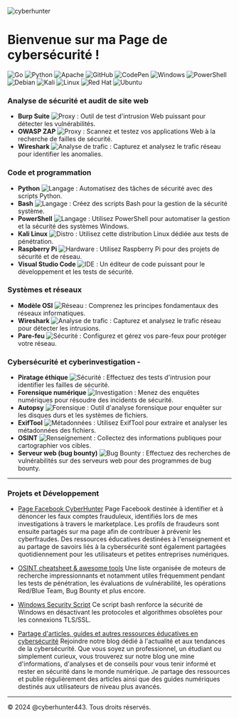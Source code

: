 

![cyberhunter](https://github.com/user-attachments/assets/27eb14fa-aaa9-4e3c-b850-47c11dbcc513)

# Bienvenue sur ma Page de cybersécurité !

![Go](https://img.shields.io/badge/go-%2300ADD8.svg?style=for-the-badge&logo=go&logoColor=white) ![Python](https://img.shields.io/badge/python-3670A0?style=for-the-badge&logo=python&logoColor=ffdd54) ![Apache](https://img.shields.io/badge/apache-%23D42029.svg?style=for-the-badge&logo=apache&logoColor=white) ![GitHub](https://img.shields.io/badge/github-%23121011.svg?style=for-the-badge&logo=github&logoColor=white) ![CodePen](https://img.shields.io/badge/Codepen-000000?style=for-the-badge&logo=codepen&logoColor=white) ![Windows](https://img.shields.io/badge/Windows-0078D6?style=for-the-badge&logo=windows&logoColor=white) 
![PowerShell](https://img.shields.io/badge/PowerShell-%235391FE.svg?style=for-the-badge&logo=powershell&logoColor=white) ![Debian](https://img.shields.io/badge/Debian-D70A53?style=for-the-badge&logo=debian&logoColor=white) 
![Kali](https://img.shields.io/badge/Kali-268BEE?style=for-the-badge&logo=kalilinux&logoColor=white) ![Linux](https://img.shields.io/badge/Linux-FCC624?style=for-the-badge&logo=linux&logoColor=black) ![Red Hat](https://img.shields.io/badge/Red%20Hat-EE0000?style=for-the-badge&logo=redhat&logoColor=white) ![Ubuntu](https://img.shields.io/badge/Ubuntu-E95420?style=for-the-badge&logo=ubuntu&logoColor=white)    

### Analyse de sécurité et audit de site web
- **Burp Suite** <img src="https://img.shields.io/badge/-Proxy-orange" alt="Proxy"> : Outil de test d'intrusion Web puissant pour détecter les vulnérabilités.
- **OWASP ZAP** <img src="https://img.shields.io/badge/-Proxy-orange" alt="Proxy"> : Scannez et testez vos applications Web à la recherche de failles de sécurité.
- **Wireshark** <img src="https://img.shields.io/badge/-Analyse_de_trafic-blue" alt="Analyse de trafic"> : Capturez et analysez le trafic réseau pour identifier les anomalies.

### Code et programmation
- **Python** <img src="https://img.shields.io/badge/-Langage-green" alt="Langage"> : Automatisez des tâches de sécurité avec des scripts Python.
- **Bash** <img src="https://img.shields.io/badge/-Langage-green" alt="Langage"> : Créez des scripts Bash pour la gestion de la sécurité système.
- **PowerShell** ![Langage](https://img.shields.io/badge/-Langage-green) : Utilisez PowerShell pour automatiser la gestion et la sécurité des systèmes Windows.
- **Kali Linux** <img src="https://img.shields.io/badge/-Distro-red" alt="Distro"> : Utilisez cette distribution Linux dédiée aux tests de pénétration.
- **Raspberry Pi** ![Hardware](https://img.shields.io/badge/-Hardware-red) : Utilisez Raspberry Pi pour des projets de sécurité et de réseau.
- **Visual Studio Code** ![IDE](https://img.shields.io/badge/-IDE-blue) : Un éditeur de code puissant pour le développement et les tests de sécurité.

### Systèmes et réseaux
- **Modèle OSI** <img src="https://img.shields.io/badge/-Réseau-purple" alt="Réseau"> : Comprenez les principes fondamentaux des réseaux informatiques.
- **Wireshark** <img src="https://img.shields.io/badge/-Analyse_de_trafic-blue" alt="Analyse de trafic"> : Capturez et analysez le trafic réseau pour détecter les intrusions.
- **Pare-feu** <img src="https://img.shields.io/badge/-Sécurité-yellow" alt="Sécurité"> : Configurez et gérez vos pare-feux pour protéger votre réseau.


### Cybersécurité et cyberinvestigation - 
- **Piratage éthique** ![Sécurité](https://img.shields.io/badge/-Sécurité-yellow) : Effectuez des tests d'intrusion pour identifier les failles de sécurité. 
- **Forensique numérique** ![Investigation](https://img.shields.io/badge/-Investigation-gray) : Menez des enquêtes numériques pour résoudre des incidents de sécurité. 
- **Autopsy** ![Forensique](https://img.shields.io/badge/-Forensique-lightgray) : Outil d'analyse forensique pour enquêter sur les disques durs et les systèmes de fichiers. 
- **ExifTool** ![Métadonnées](https://img.shields.io/badge/-Métadonnées-lightgray) : Utilisez ExifTool pour extraire et analyser les métadonnées des fichiers. 
- **OSINT** ![Renseignement](https://img.shields.io/badge/-Renseignement-brown) : Collectez des informations publiques pour cartographier vos cibles. 
- **Serveur web (bug bounty)** ![Bug Bounty](https://img.shields.io/badge/-Bug_Bounty-blue) : Effectuez des recherches de vulnérabilités sur des serveurs web pour des programmes de bug bounty.

---

### Projets et Développement 

  -   [Page Facebook CyberHunter](https://www.facebook.com/share/JKT6SFrFciQnZBBA/?mibextid=LQQJ4d)
Page Facebook destinée à identifier et à dénoncer les faux comptes frauduleux, identifiés lors de mes investigations à travers le marketplace. Les profils de fraudeurs sont ensuite partagés sur ma page afin de contribuer à prévenir les cyberfraudes. Des ressources éducatives destinées à l'enseignement et au partage de savoirs liés à la cybersécurité sont également partagées quotidiennement pour les utilisateurs et petites entreprises numériques. 

  -   [OSINT cheatsheet & awesome tools](https://github.com/cyberhunter443/cheatsheet)
Une liste organisée de moteurs de recherche impressionnants et notamment utiles fréquemment pendant les tests de pénétration, les évaluations de vulnérabilité, les opérations Red/Blue Team, Bug Bounty et plus encore.

  -   [Windows Security Script](https://github.com/cyberhunter443/Windows-Security-Script) 
Ce script bash renforce la sécurité de Windows en désactivant les protocoles et algorithmes obsolètes pour les connexions TLS/SSL. 

  -   [Partage d'articles, guides et autres ressources éducatives en cybersécurité](https://hackmd.io/@cyberhunter)
Rejoindre notre blog dédié à l'actualité et aux tendances de la cybersécurité. Que vous soyez un professionnel, un étudiant ou simplement curieux, vous trouverez sur notre blog une mine d'informations, d'analyses et de conseils pour vous tenir informé et rester en sécurité dans le monde numérique. Je partage des ressources et publie régulièrement des articles ainsi que des guides numériques destinés aux utilisateurs de niveau plus avancés. 
 
---

&copy; 2024 @cyberhunter443. Tous droits réservés.


